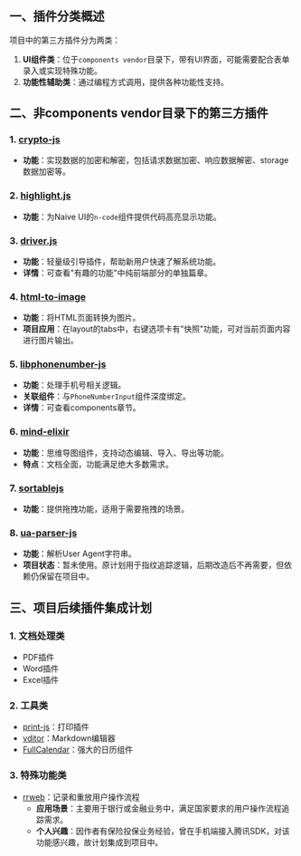 # <WPageTitle></WPageTitle>

## 一、插件分类概述
项目中的第三方插件分为两类：
1. **UI组件类**：位于`components vendor`目录下，带有UI界面，可能需要配合表单录入或实现特殊功能。
2. **功能性辅助类**：通过编程方式调用，提供各种功能性支持。

## 二、非components vendor目录下的第三方插件

### 1. [crypto-js]
- **功能**：实现数据的加密和解密，包括请求数据加密、响应数据解密、storage数据加密等。

### 2. [highlight.js]
- **功能**：为Naive UI的`n-code`组件提供代码高亮显示功能。

### 3. [driver.js]
- **功能**：轻量级引导插件，帮助新用户快速了解系统功能。
- **详情**：可查看"有趣的功能"中纯前端部分的单独篇章。

### 4. [html-to-image]
- **功能**：将HTML页面转换为图片。
- **项目应用**：在layout的tabs中，右键选项卡有"快照"功能，可对当前页面内容进行图片输出。

### 5. [libphonenumber-js]
- **功能**：处理手机号相关逻辑。
- **关联组件**：与`PhoneNumberInput`组件深度绑定。
- **详情**：可查看components章节。

### 6. [mind-elixir]
- **功能**：思维导图组件，支持动态编辑、导入、导出等功能。
- **特点**：文档全面，功能满足绝大多数需求。

### 7. [sortablejs]
- **功能**：提供拖拽功能，适用于需要拖拽的场景。

### 8. [ua-parser-js]
- **功能**：解析User Agent字符串。
- **项目状态**：暂未使用。原计划用于指纹追踪逻辑，后期改造后不再需要，但依赖仍保留在项目中。

## 三、项目后续插件集成计划

### 1. 文档处理类
- PDF插件
- Word插件
- Excel插件

### 2. 工具类
- [print-js]：打印插件
- [vditor]：Markdown编辑器
- [FullCalendar]：强大的日历组件

### 3. 特殊功能类
- [rrweb]：记录和重放用户操作流程
  - **应用场景**：主要用于银行或金融业务中，满足国家要求的用户操作流程追踪需求。
  - **个人兴趣**：因作者有保险投保业务经验，曾在手机端接入腾讯SDK，对该功能感兴趣，故计划集成到项目中。

[crypto-js]: https://github.com/brix/crypto-js
[highlight.js]: https://github.com/highlightjs/highlight.js
[driver.js]: https://github.com/kamranahmedse/driver.js
[html-to-image]: https://github.com/bubkoo/html-to-image
[libphonenumber-js]: https://github.com/catamphetamine/libphonenumber-js
[mind-elixir]: https://github.com/SSShooter/mind-elixir-core
[sortablejs]: https://github.com/SortableJS/Sortable
[ua-parser-js]: https://github.com/faisalman/ua-parser-js
[print-js]: https://github.com/crabbly/Print.js
[vditor]: https://github.com/Vanessa219/vditor
[FullCalendar]: https://github.com/fullcalendar/fullcalendar
[rrweb]: https://github.com/rrweb-io/rrweb
